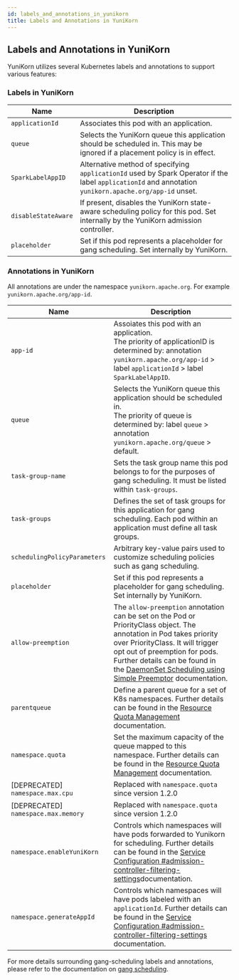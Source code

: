 ```yaml
---
id: labels_and_annotations_in_yunikorn
title: Labels and Annotations in YuniKorn
---
```

<!--
Licensed to the Apache Software Foundation (ASF) under one
or more contributor license agreements.  See the NOTICE file
distributed with this work for additional information
regarding copyright ownership.  The ASF licenses this file
to you under the Apache License, Version 2.0 (the
"License"); you may not use this file except in compliance
with the License.  You may obtain a copy of the License at

  http://www.apache.org/licenses/LICENSE-2.0

Unless required by applicable law or agreed to in writing,
software distributed under the License is distributed on an
"AS IS" BASIS, WITHOUT WARRANTIES OR CONDITIONS OF ANY
KIND, either express or implied.  See the License for the
specific language governing permissions and limitations
under the License.
-->

## Labels and Annotations in YuniKorn
YuniKorn utilizes several Kubernetes labels and annotations to support various features:

### Labels in YuniKorn
| Name                | Description                                                                                                                                             |
| ------------------- | ------------------------------------------------------------------------------------------------------------------------------------------------------- |
| `applicationId`     | Associates this pod with an application.                                                                                                                |
| `queue`             | Selects the YuniKorn queue this application should be scheduled in. This may be ignored if a placement policy is in effect.                             |
| `SparkLabelAppID `  | Alternative method of specifying `applicationId` used by Spark Operator if the label `applicationId` and annotation `yunikorn.apache.org/app-id` unset. |
| `disableStateAware` | If present, disables the YuniKorn state-aware scheduling policy for this pod. Set internally by the YuniKorn admission controller.                      |
| `placeholder`       | Set if this pod represents a placeholder for gang scheduling. Set internally by YuniKorn.                                                               |

### Annotations in YuniKorn
All annotations are under the namespace `yunikorn.apache.org`. For example `yunikorn.apache.org/app-id`.

| Name                                | Description                                                                                                                                                                                                                                                                                     |
| ----------------------------------- | ----------------------------------------------------------------------------------------------------------------------------------------------------------------------------------------------------------------------------------------------------------------------------------------------- |
| `app-id`                            | Assoiates this pod with an application.<br/>The priority of applicationID is determined by: annotation `yunikorn.apache.org/app-id` > label `applicationId` > label `SparkLabelAppID`.                                                                                                          |
| `queue`                             | Selects the YuniKorn queue this application should be scheduled in.<br/>The priority of queue is determined by: label `queue` > annotation `yunikorn.apache.org/queue` > default.                                                                                                               |
| `task-group-name`                   | Sets the task group name this pod belongs to for the purposes of gang scheduling. It must be listed within `task-groups`.                                                                                                                                                                       |
| `task-groups`                       | Defines the set of task groups for this application for gang scheduling. Each pod within an application must define all task groups.                                                                                                                                                            |
| `schedulingPolicyParameters`        | Arbitrary key-value pairs used to customize scheduling policies such as gang scheduling.                                                                                                                                                                                                        |
| `placeholder`                       | Set if this pod represents a placeholder for gang scheduling. Set internally by YuniKorn.                                                                                                                                                                                                       |
| `allow-preemption`                  | The `allow-preemption` annotation can be set on the Pod or PriorityClass object. The annotation in Pod takes priority over PriorityClass. It will trigger opt out of preemption for pods. Further details can be found in the [DaemonSet Scheduling using Simple Preemptor](../../design/simple_preemptor) documentation. |
| `parentqueue`                       | Define a parent queue for a set of K8s namespaces. Further details can be found in the [ Resource Quota Management](../resource_quota_management#parent-queue-mapping-for-namespaces) documentation.                                                                                               |
| `namespace.quota`                   | Set the maximum capacity of the queue mapped to this namespace. Further details can be found in the [ Resource Quota Management](../resource_quota_management#namespace-quota) documentation.                                                                                                      |
| [DEPRECATED] `namespace.max.cpu`    | Replaced with ``namespace.quota`` since version 1.2.0                                                                                                                                                                                                                                           |
| [DEPRECATED] `namespace.max.memory` | Replaced with `namespace.quota` since version 1.2.0                                                                                                                                                                                                                                             |
| `namespace.enableYuniKorn`          | Controls which namespaces will have pods forwarded to Yunikorn for scheduling. Further details can be found in the [Service Configuration #admission-controller-filtering-settings](../service_config#admission-controller-filtering-settings)documentation.                                       |
| `namespace.generateAppId`           | Controls which namespaces will have pods labeled with an `applicationId`. Further details can be found in the [Service Configuration #admission-controller-filtering-settings](../service_config#admission-controller-filtering-settings) documentation.                                           |

For more details surrounding gang-scheduling labels and annotations, please refer to the documentation on [gang scheduling](user_guide/gang_scheduling.md).

